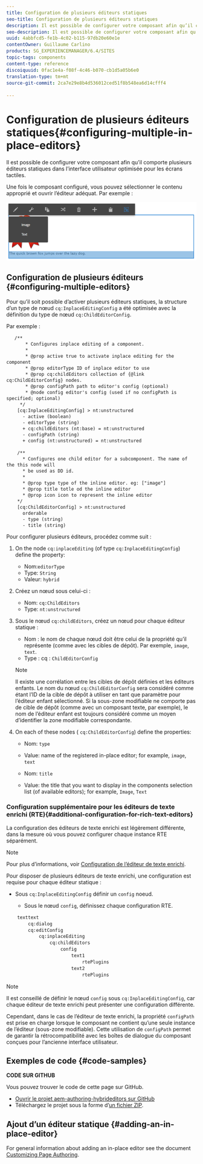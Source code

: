 ```yaml
---
title: Configuration de plusieurs éditeurs statiques
seo-title: Configuration de plusieurs éditeurs statiques
description: Il est possible de configurer votre composant afin qu’il comporte plusieurs éditeurs statiques.
seo-description: Il est possible de configurer votre composant afin qu’il comporte plusieurs éditeurs statiques.
uuid: 4abbfcd5-fe1b-4c02-b115-97db20e60e1e
contentOwner: Guillaume Carlino
products: SG_EXPERIENCEMANAGER/6.4/SITES
topic-tags: components
content-type: reference
discoiquuid: 0fac1e4a-f08f-4c46-b070-cb1d5a05b6e0
translation-type: tm+mt
source-git-commit: 2ca7e29e8b4d536012ced51f8b548ea6d14cfff4

---
```



# Configuration de plusieurs éditeurs statiques{#configuring-multiple-in-place-editors}

Il est possible de configurer votre composant afin qu’il comporte plusieurs éditeurs statiques dans l’interface utilisateur optimisée pour les écrans tactiles.

Une fois le composant configuré, vous pouvez sélectionner le contenu approprié et ouvrir l’éditeur adéquat. Par exemple :

![chlimage_1-8](assets/chlimage_1-8.png)

## Configuration de plusieurs éditeurs {#configuring-multiple-editors}

Pour qu’il soit possible d’activer plusieurs éditeurs statiques, la structure d’un type de nœud `cq:InplaceEditingConfig` a été optimisée avec la définition du type de nœud `cq:ChildEditorConfig`.

Par exemple :

```
   /**
       * Configures inplace editing of a component.
       *
       * @prop active true to activate inplace editing for the component
       * @prop editorType ID of inplace editor to use
       * @prop cq:childEditors collection of {@link cq:ChildEditorConfig} nodes.
       * @prop configPath path to editor's config (optional)
       * @node config editor's config (used if no configPath is specified; optional)
     */
    [cq:InplaceEditingConfig] > nt:unstructured
      - active (boolean)
      - editorType (string)
      + cq:childEditors (nt:base) = nt:unstructured
      - configPath (string)
      + config (nt:unstructured) = nt:unstructured

    /**
      * Configures one child editor for a subcomponent. The name of the this node will
      * be used as DD id.
      *
      * @prop type type of the inline editor. eg: ["image"]
      * @prop title totle od the inline editor
      * @prop icon icon to represent the inline editor
    */
    [cq:ChildEditorConfig] > nt:unstructured
      orderable
      - type (string)
      - title (string)
```

Pour configurer plusieurs éditeurs, procédez comme suit :

1. On the node `cq:inplaceEditing` (of type `cq:InplaceEditingConfig`) define the property:

   * Nom:`editorType`
   * Type: `String`
   * Valeur: `hybrid`

1. Créez un nœud sous celui-ci :

   * Nom: `cq:ChildEditors`
   * Type: `nt:unstructured`

1. Sous le nœud `cq:childEditors`, créez un nœud pour chaque éditeur statique :

   * Nom : le nom de chaque nœud doit être celui de la propriété qu’il représente (comme avec les cibles de dépôt). Par exemple, `image`, `text`.
   * Type : cq : `ChildEditorConfig`
   >[!NOTE]
   >
   >Il existe une corrélation entre les cibles de dépôt définies et les éditeurs enfants. Le nom du nœud `cq:ChildEditorConfig` sera considéré comme étant l’ID de la cible de dépôt à utiliser en tant que paramètre pour l’éditeur enfant sélectionné. Si la sous-zone modifiable ne comporte pas de cible de dépôt (comme avec un composant texte, par exemple), le nom de l’éditeur enfant est toujours considéré comme un moyen d’identifier la zone modifiable correspondante.

1. On each of these nodes ( `cq:ChildEditorConfig`) define the properties:

   * Nom: `type`
   * Value: name of the registered in-place editor; for example, `image`, `text`

   * Nom: `title`
   * Value: the title that you want to display in the components selection list (of available editors); for example, `Image`, `Text`

### Configuration supplémentaire pour les éditeurs de texte enrichi (RTE){#additional-configuration-for-rich-text-editors}

La configuration des éditeurs de texte enrichi est légèrement différente, dans la mesure où vous pouvez configurer chaque instance RTE séparément.

>[!NOTE]
>
>Pour plus d’informations, voir [Configuration de l’éditeur de texte enrichi](/help/sites-administering/rich-text-editor.md).

Pour disposer de plusieurs éditeurs de texte enrichi, une configuration est requise pour chaque éditeur statique :

* Sous `cq:InplaceEditingConfig` définir un `config` noeud.

   * Sous le nœud `config`, définissez chaque configuration RTE.

```xml
    texttext
        cq:dialog
        cq:editConfig
            cq:inplaceEditing
                cq:childEditors
                    config
                        text1
                            rtePlugins
                        text2
                            rtePlugins
```

>[!NOTE]
>
>Il est conseillé de définir le nœud `config` sous `cq:InplaceEditingConfig`, car chaque éditeur de texte enrichi peut présenter une configuration différente.
>
>Cependant, dans le cas de l’éditeur de texte enrichi, la propriété `configPath` est prise en charge lorsque le composant ne contient qu’une seule instance de l’éditeur (sous-zone modifiable). Cette utilisation de `configPath` permet de garantir la rétrocompatibilité avec les boîtes de dialogue du composant conçues pour l’ancienne interface utilisateur.

## Exemples de code {#code-samples}

**CODE SUR GITHUB**

Vous pouvez trouver le code de cette page sur GitHub.

* [Ouvrir le projet aem-authoring-hybrideditors sur GitHub](https://github.com/Adobe-Marketing-Cloud/aem-authoring-hybrideditors)
* Téléchargez le projet sous la forme d’[un fichier ZIP](https://github.com/Adobe-Marketing-Cloud/aem-authoring-hybrideditors/archive/master.zip).

## Ajout d’un éditeur statique {#adding-an-in-place-editor}

For general information about adding an in-place editor see the document [Customizing Page Authoring](/help/sites-developing/customizing-page-authoring-touch.md#add-new-in-place-editor).
